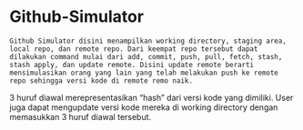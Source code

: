 # Github-Simulator

	Github Simulator disini menampilkan working directory, staging area, local repo, dan remote repo. Dari keempat repo tersebut dapat dilakukan command mulai dari add, commit, push, pull, fetch, stash, stash apply, dan update remote. Disini update remote berarti mensimulasikan orang yang lain yang telah melakukan push ke remote repo sehingga versi kode di remote remo naik.

3 huruf diawal merepresentasikan “hash” dari versi kode yang dimiliki. User juga dapat mengupdate versi kode mereka di working directory dengan memasukkan 3 huruf diawal tersebut.
